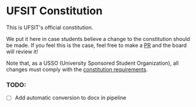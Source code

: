 # UFSIT Constitution

This is UFSIT's official constitution. 

We put it here in case students believe a change to the constitution should be made.
If you feel this is the case, feel free to make a [PR](https://www.atlassian.com/git/tutorials/making-a-pull-request#:~:text=In%20their%20simplest%20form%2C%20pull,request%20via%20their%20Bitbucket%20account.) and the board will review it!

Note that, as a USSO (University Sponsored Student Organization), all changes must comply with the [constitution requirements](https://uflorida-my.sharepoint.com/personal/drausal_andrea_ufl_edu/_layouts/15/onedrive.aspx?id=%2Fpersonal%2Fdrausal%5Fandrea%5Fufl%5Fedu%2FDocuments%2FConstitution%20Requirements%202024%2D25&ga=1).

### TODO:

- [ ] Add automatic conversion to docx in pipeline 
